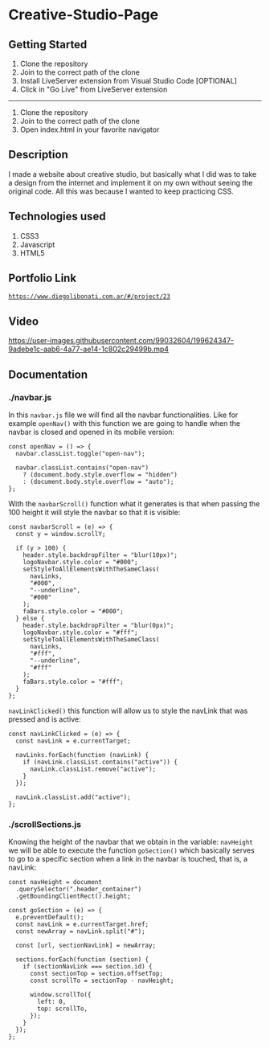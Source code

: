 # Creative-Studio-Page

## Getting Started

1. Clone the repository
2. Join to the correct path of the clone
3. Install LiveServer extension from Visual Studio Code [OPTIONAL]
4. Click in "Go Live" from LiveServer extension

---

1. Clone the repository
2. Join to the correct path of the clone
3. Open index.html in your favorite navigator

## Description

I made a website about creative studio, but basically what I did was to take a design from the internet and implement it on my own without seeing the original code. All this was because I wanted to keep practicing CSS.

## Technologies used

1. CSS3
2. Javascript
3. HTML5

## Portfolio Link

[`https://www.diegolibonati.com.ar/#/project/23`](https://www.diegolibonati.com.ar/#/project/23)

## Video

https://user-images.githubusercontent.com/99032604/199624347-9adebe1c-aab6-4a77-ae14-1c802c29499b.mp4

## Documentation

### ./navbar.js

In this `navbar.js` file we will find all the navbar functionalities. Like for example `openNav()` with this function we are going to handle when the navbar is closed and opened in its mobile version:

```
const openNav = () => {
  navbar.classList.toggle("open-nav");

  navbar.classList.contains("open-nav")
    ? (document.body.style.overflow = "hidden")
    : (document.body.style.overflow = "auto");
};
```

With the `navbarScroll()` function what it generates is that when passing the 100 height it will style the navbar so that it is visible:

```
const navbarScroll = (e) => {
  const y = window.scrollY;

  if (y > 100) {
    header.style.backdropFilter = "blur(10px)";
    logoNavbar.style.color = "#000";
    setStyleToAllElementsWithTheSameClass(
      navLinks,
      "#000",
      "--underline",
      "#000"
    );
    faBars.style.color = "#000";
  } else {
    header.style.backdropFilter = "blur(0px)";
    logoNavbar.style.color = "#fff";
    setStyleToAllElementsWithTheSameClass(
      navLinks,
      "#fff",
      "--underline",
      "#fff"
    );
    faBars.style.color = "#fff";
  }
};
```

`navLinkClicked()` this function will allow us to style the navLink that was pressed and is active:

```
const navLinkClicked = (e) => {
  const navLink = e.currentTarget;

  navLinks.forEach(function (navLink) {
    if (navLink.classList.contains("active")) {
      navLink.classList.remove("active");
    }
  });

  navLink.classList.add("active");
};
```

### ./scrollSections.js

Knowing the height of the navbar that we obtain in the variable: `navHeight` we will be able to execute the function `goSection()` which basically serves to go to a specific section when a link in the navbar is touched, that is, a navLink:

```
const navHeight = document
  .querySelector(".header_container")
  .getBoundingClientRect().height;

const goSection = (e) => {
  e.preventDefault();
  const navLink = e.currentTarget.href;
  const newArray = navLink.split("#");

  const [url, sectionNavLink] = newArray;

  sections.forEach(function (section) {
    if (sectionNavLink === section.id) {
      const sectionTop = section.offsetTop;
      const scrollTo = sectionTop - navHeight;

      window.scrollTo({
        left: 0,
        top: scrollTo,
      });
    }
  });
};
```
